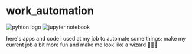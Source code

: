 # work_automation
![pyhton logo](https://www.python.org/static/community_logos/python-logo-generic.svg)
![jupyter notebook](https://upload.wikimedia.org/wikipedia/commons/thumb/3/38/Jupyter_logo.svg/207px-Jupyter_logo.svg.png)

here's apps and code i used at my job to automate some things; make my current job a bit more fun
and make me look like a wizard 🧙😉😎

